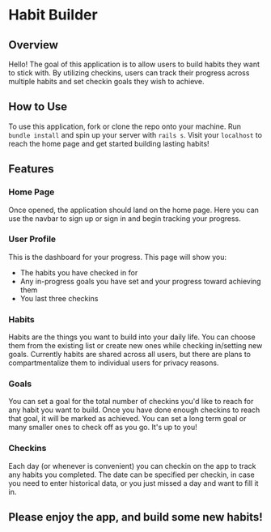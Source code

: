 # Habit Builder

## Overview
Hello! The goal of this application is to allow users to build habits they want to stick with. By utilizing checkins, users can track their progress across multiple habits and set checkin goals they wish to achieve.

## How to Use
To use this application, fork or clone the repo onto your machine. Run `bundle install` and spin up your server with `rails s`. Visit your `localhost` to reach the home page and get started building lasting habits!

## Features
### Home Page
Once opened, the application should land on the home page. Here you can use the navbar to sign up or sign in and begin tracking your progress.

### User Profile
This is the dashboard for your progress. This page will show you:
* The habits you have checked in for
* Any in-progress goals you have set and your progress toward achieving them
* You last three checkins

### Habits
Habits are the things you want to build into your daily life. You can choose them from the existing list or create new ones while checking in/setting new goals. Currently habits are shared across all users, but there are plans to compartmentalize them to individual users for privacy reasons.

### Goals
You can set a goal for the total number of checkins you'd like to reach for any habit you want to build. Once you have done enough checkins to reach that goal, it will be marked as achieved. You can set a long term goal or many smaller ones to check off as you go. It's up to you!

### Checkins
Each day (or whenever is convenient) you can checkin on the app to track any habits you completed. The date can be specified per checkin, in case you need to enter historical data, or you just missed a day and want to fill it in.

## Please enjoy the app, and build some new habits!